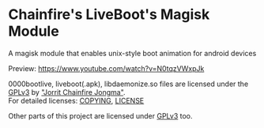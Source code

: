 # Chainfire's LiveBoot's Magisk Module

A magisk module that enables unix-style boot animation for android devices

Preview: https://www.youtube.com/watch?v=N0tqzVWxpJk


0000bootlive, liveboot(.apk), libdaemonize.so files are licensed under the [GPLv3](https://github.com/Chainfire/liveboot/blob/master/LICENSE) by ["Jorrit Chainfire Jongma"](https://github.com/Chainfire).   
For detailed licenses: [COPYING](https://github.com/Chainfire/liveboot/blob/master/LICENSE), [LICENSE](https://github.com/Chainfire/liveboot/blob/master/COPYING)

Other parts of this project are licensed under [GPLv3](https://github.com/symbuzzer/livebootmagisk/blob/main/LICENSE) too.
